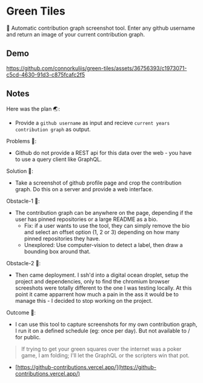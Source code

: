 # Green Tiles

🔨 Automatic contribution graph screenshot tool. Enter any github username and return an image of your current contribution graph.

## Demo

https://github.com/connorkuljis/green-tiles/assets/36756393/c1973071-c5cd-4630-91d3-c875fcafc2f5

## Notes

Here was the plan 🌏:
- Provide a `github username` as input and recieve `current years contribution graph` as output.

Problems 🫤:
- Github do not provide a REST api for this data over the web - you have to use a query client like GraphQL.

Solution 💭:
- Take a screenshot of github profile page and crop the contribution graph. Do this on a server and provide a web interface.

Obstacle-1 🗿:
- The contribution graph can be anywhere on the page, depending if the user has pinned repositories or a large README as a bio.
  - Fix: if a user wants to use the tool, they can simply remove the bio and select an offset option (1, 2 or 3) depending on how many pinned repositories they have.
  - Unexplored: Use computer-vision to detect a label, then draw a bounding box around that.

Obstacle-2 🗿:
- Then came deployment. I ssh'd into a digital ocean droplet, setup the project
and dependencies, only to find the chromium browser screeshots were totally
different to the one I was testing locally. At this point it came apparrent how
much a pain in the ass it would be to manage this - I decided to stop working on
the project.

Outcome 🐯:
- I can use this tool to capture screenshots for my own contribution graph, I run it on a defined schedule (eg: once per day). But not available to / for public.

> If trying to get your green squares over the internet was a poker game, I am folding; I'll let the GraphQL or the scripters win that pot.

- [https://github-contributions.vercel.app/](https://github-contributions.vercel.app/)



